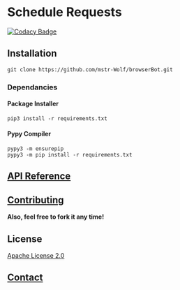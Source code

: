 # Schedule Requests

[![Codacy Badge](https://api.codacy.com/project/badge/Grade/9babc73436334c38b139c2d3be998ee1)](https://app.codacy.com/gh/mstr-Wolf/browserBot?utm_source=github.com&utm_medium=referral&utm_content=mstr-Wolf/browserBot&utm_campaign=Badge_Grade)

## Installation
```shell script
git clone https://github.com/mstr-Wolf/browserBot.git
```

### Dependancies
#### Package Installer
```shell script
pip3 install -r requirements.txt
```
#### Pypy Compiler
```shell script
pypy3 -m ensurepip
pypy3 -m pip install -r requirements.txt
```

## [API Reference](https://github.com/mstr-Wolf/browserBot/tree/master/docs)

## [Contributing](https://github.com/mstr-Wolf/browserBot/issues)
**Also, feel free to fork it any time!**

## License
[Apache License 2.0](https://github.com/mstr-Wolf/browserBot/blob/master/LICENSE)

## [Contact](https://github.com/mstr-Wolf/mstr-Wolf)
